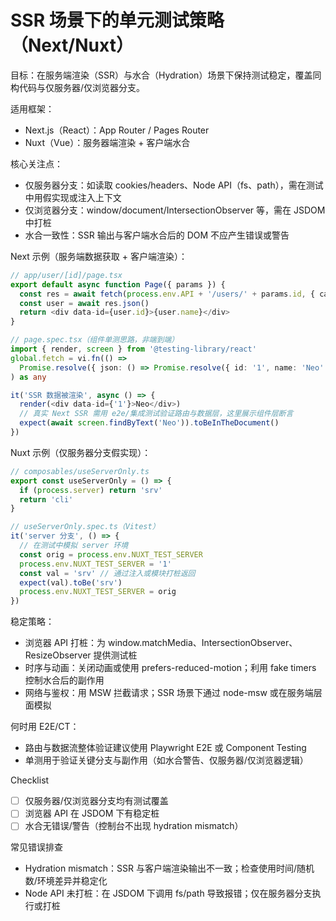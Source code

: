 # SSR 场景下的单元测试策略（Next/Nuxt）

目标：在服务端渲染（SSR）与水合（Hydration）场景下保持测试稳定，覆盖同构代码与仅服务器/仅浏览器分支。

适用框架：
- Next.js（React）：App Router / Pages Router
- Nuxt（Vue）：服务器端渲染 + 客户端水合

核心关注点：
- 仅服务器分支：如读取 cookies/headers、Node API（fs、path），需在测试中用假实现或注入上下文
- 仅浏览器分支：window/document/IntersectionObserver 等，需在 JSDOM 中打桩
- 水合一致性：SSR 输出与客户端水合后的 DOM 不应产生错误或警告

Next 示例（服务端数据获取 + 客户端渲染）：
```ts
// app/user/[id]/page.tsx
export default async function Page({ params }) {
  const res = await fetch(process.env.API + '/users/' + params.id, { cache: 'no-store' })
  const user = await res.json()
  return <div data-id={user.id}>{user.name}</div>
}
```
```ts
// page.spec.tsx（组件单测思路，非端到端）
import { render, screen } from '@testing-library/react'
global.fetch = vi.fn(() =>
  Promise.resolve({ json: () => Promise.resolve({ id: '1', name: 'Neo' }) })
) as any

it('SSR 数据被渲染', async () => {
  render(<div data-id={'1'}>Neo</div>)
  // 真实 Next SSR 需用 e2e/集成测试验证路由与数据层，这里展示组件层断言
  expect(await screen.findByText('Neo')).toBeInTheDocument()
})
```

Nuxt 示例（仅服务器分支假实现）：
```ts
// composables/useServerOnly.ts
export const useServerOnly = () => {
  if (process.server) return 'srv'
  return 'cli'
}
```
```ts
// useServerOnly.spec.ts（Vitest）
it('server 分支', () => {
  // 在测试中模拟 server 环境
  const orig = process.env.NUXT_TEST_SERVER
  process.env.NUXT_TEST_SERVER = '1'
  const val = 'srv' // 通过注入或模块打桩返回
  expect(val).toBe('srv')
  process.env.NUXT_TEST_SERVER = orig
})
```

稳定策略：
- 浏览器 API 打桩：为 window.matchMedia、IntersectionObserver、ResizeObserver 提供测试桩
- 时序与动画：关闭动画或使用 prefers-reduced-motion；利用 fake timers 控制水合后的副作用
- 网络与鉴权：用 MSW 拦截请求；SSR 场景下通过 node-msw 或在服务端层面模拟

何时用 E2E/CT：
- 路由与数据流整体验证建议使用 Playwright E2E 或 Component Testing
- 单测用于验证关键分支与副作用（如水合警告、仅服务器/仅浏览器逻辑）

Checklist
- [ ] 仅服务器/仅浏览器分支均有测试覆盖
- [ ] 浏览器 API 在 JSDOM 下有稳定桩
- [ ] 水合无错误/警告（控制台不出现 hydration mismatch）

常见错误排查
- Hydration mismatch：SSR 与客户端渲染输出不一致；检查使用时间/随机数/环境差异并稳定化
- Node API 未打桩：在 JSDOM 下调用 fs/path 导致报错；仅在服务器分支执行或打桩